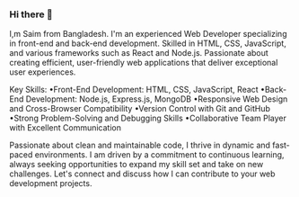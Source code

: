 ### Hi there 👋

I,m Saim from Bangladesh. I'm an experienced Web Developer specializing in front-end and back-end development. Skilled in HTML, CSS, JavaScript, and various frameworks such as React and Node.js. Passionate about creating efficient, user-friendly web applications that deliver exceptional user experiences.

Key Skills:
•Front-End Development: HTML, CSS, JavaScript, React
•Back-End Development: Node.js, Express.js, MongoDB
•Responsive Web Design and Cross-Browser Compatibility
•Version Control with Git and GitHub
•Strong Problem-Solving and Debugging Skills
•Collaborative Team Player with Excellent Communication

Passionate about clean and maintainable code, I thrive in dynamic and fast-paced environments. I am driven by a commitment to continuous learning, always seeking opportunities to expand my skill set and take on new challenges. Let's connect and discuss how I can contribute to your web development projects.


